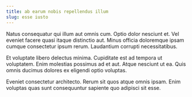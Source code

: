 ```yaml
---
title: ab earum nobis repellendus illum
slug: esse iusto
---
```


Natus consequatur qui illum aut omnis cum. Optio dolor nesciunt et. Vel eveniet facere quasi itaque distinctio aut. Minus officia doloremque ipsam cumque consectetur ipsum rerum. Laudantium corrupti necessitatibus.

Et voluptate libero delectus minima. Cupiditate est ad tempora ut voluptatem. Enim molestias possimus ad et aut. Atque nesciunt ut ea. Quis omnis ducimus dolores ex eligendi optio voluptas.

Eveniet consectetur architecto. Rerum sit quos atque omnis ipsam. Enim voluptas quas sunt consequuntur sapiente quo adipisci sit esse.
